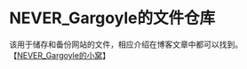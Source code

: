 # NEVER_Gargoyle的文件仓库
该用于储存和备份网站的文件，相应介绍在博客文章中都可以找到。  
【[NEVER_Gargoyle的小窝](www.never-gargoyle.xyz)】
